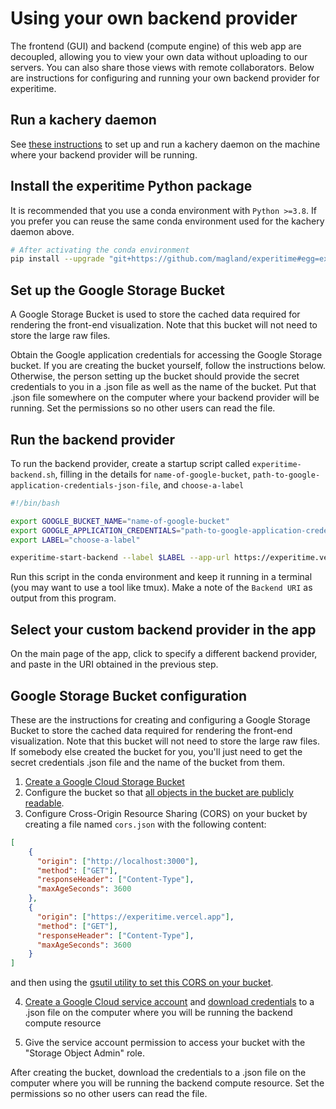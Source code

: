 <!-- This file was automatically generated by jinjaroot. Do not edit directly. -->
# Using your own backend provider

The frontend (GUI) and backend (compute engine) of this web app are decoupled, allowing you to view your own data without uploading to our servers. You can also share those views with remote collaborators. Below are instructions for configuring and running your own backend provider for experitime.

## Run a kachery daemon

See [these instructions](https://github.com/flatironinstitute/kachery-p2p/blob/main/doc/setup_and_installation.md) to set up and run a kachery daemon on the machine where your backend provider will be running.

## Install the experitime Python package

It is recommended that you use a conda environment with `Python >=3.8`. If you prefer you can reuse the same conda environment used for the kachery daemon above.

```bash
# After activating the conda environment
pip install --upgrade "git+https://github.com/magland/experitime#egg=experitime&subdirectory=src/python"
```

## Set up the Google Storage Bucket

A Google Storage Bucket is used to store the cached data required for rendering the front-end visualization. Note that this bucket will not need to store the large raw files.

Obtain the Google application credentials for accessing the Google Storage bucket. If you are creating the bucket yourself, follow the instructions below. Otherwise, the person setting up the bucket should provide the secret credentials to you in a .json file as well as the name of the bucket. Put that .json file somewhere on the computer where your backend provider will be running. Set the permissions so no other users can read the file.

## Run the backend provider

To run the backend provider, create a startup script called `experitime-backend.sh`, filling in the details for `name-of-google-bucket`, `path-to-google-application-credentials-json-file`, and `choose-a-label`

```bash
#!/bin/bash

export GOOGLE_BUCKET_NAME="name-of-google-bucket"
export GOOGLE_APPLICATION_CREDENTIALS="path-to-google-application-credentials-json-file"
export LABEL="choose-a-label"

experitime-start-backend --label $LABEL --app-url https://experitime.vercel.app
```

Run this script in the conda environment and keep it running in a terminal (you may want to use a tool like tmux). Make a note of the `Backend URI` as output from this program.

## Select your custom backend provider in the app

On the main page of the app, click to specify a different backend provider, and paste in the URI obtained in the previous step.

## Google Storage Bucket configuration

These are the instructions for creating and configuring a Google Storage Bucket to store the cached data required for rendering the front-end visualization. Note that this bucket will not need to store the large raw files. If somebody else created the bucket for you, you'll just need to get the secret credentials .json file and the name of the bucket from them.

1. [Create a Google Cloud Storage Bucket](https://cloud.google.com/storage/docs/creating-buckets)
2. Configure the bucket so that [all objects in the bucket are publicly readable](https://cloud.google.com/storage/docs/access-control/making-data-public#buckets).
3. Configure Cross-Origin Resource Sharing (CORS) on your bucket by creating a file named `cors.json` with the following content:

```json
[
    {
      "origin": ["http://localhost:3000"],
      "method": ["GET"],
      "responseHeader": ["Content-Type"],
      "maxAgeSeconds": 3600
    },
    {
      "origin": ["https://experitime.vercel.app"],
      "method": ["GET"],
      "responseHeader": ["Content-Type"],
      "maxAgeSeconds": 3600
    }
]
```

and then using the [gsutil utility to set this CORS on your bucket](https://cloud.google.com/storage/docs/configuring-cors#configure-cors-bucket).

4. [Create a Google Cloud service account](https://cloud.google.com/iam/docs/creating-managing-service-accounts#creating) and [download credentials](https://cloud.google.com/iam/docs/creating-managing-service-account-keys#creating_service_account_keys) to a .json file on the computer where you will be running the backend compute resource

5. Give the service account permission to access your bucket with the "Storage Object Admin" role.

After creating the bucket, download the credentials to a .json file on the computer where you will be running the backend compute resource. Set the permissions so no other users can read the file.